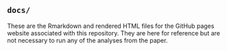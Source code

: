 ## `docs/`

These are the Rmarkdown and rendered HTML files for the GitHub pages website associated with this repository. They are here for reference but are not necessary to run any of the analyses from the paper.
